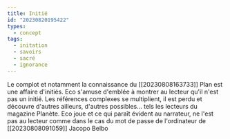 ```yaml
---
title: Initié
id: "20230820195422"
types:
  - concept
tags:
  - initation
  - savoirs
  - sacré
  - ignorance
---
```


Le complot et notamment la connaissance du [[20230808163733]]  Plan est une affaire d'initiés.
Eco s'amuse d'emblée  à montrer au lecteur qu'il n'est pas un initié. Les références complexes se multiplient, il est perdu et découvre d'autres ailleurs, d'autres possibles… tels les lecteurs du magazine Planète.
Eco joue et ce qui paraît évident au narrateur, ne l'est pas au lecteur comme dans le cas du mot de passe de l'ordinateur de [[20230808091059]] Jacopo Belbo